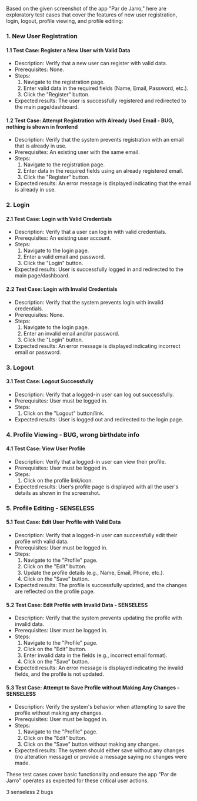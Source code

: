 Based on the given screenshot of the app "Par de Jarro," here are exploratory test cases that cover the features of new user registration, login, logout, profile viewing, and profile editing:

### 1. New User Registration
#### 1.1 Test Case: Register a New User with Valid Data
- Description: Verify that a new user can register with valid data.
- Prerequisites: None.
- Steps:
  1. Navigate to the registration page.
  2. Enter valid data in the required fields (Name, Email, Password, etc.).
  3. Click the "Register" button.
- Expected results: The user is successfully registered and redirected to the main page/dashboard.

#### 1.2 Test Case: Attempt Registration with Already Used Email - BUG, nothing is shown in frontend
- Description: Verify that the system prevents registration with an email that is already in use.
- Prerequisites: An existing user with the same email.
- Steps:
  1. Navigate to the registration page.
  2. Enter data in the required fields using an already registered email.
  3. Click the "Register" button.
- Expected results: An error message is displayed indicating that the email is already in use.

### 2. Login
#### 2.1 Test Case: Login with Valid Credentials
- Description: Verify that a user can log in with valid credentials.
- Prerequisites: An existing user account.
- Steps:
  1. Navigate to the login page.
  2. Enter a valid email and password.
  3. Click the "Login" button.
- Expected results: User is successfully logged in and redirected to the main page/dashboard.

#### 2.2 Test Case: Login with Invalid Credentials
- Description: Verify that the system prevents login with invalid credentials.
- Prerequisites: None.
- Steps:
  1. Navigate to the login page.
  2. Enter an invalid email and/or password.
  3. Click the "Login" button.
- Expected results: An error message is displayed indicating incorrect email or password.

### 3. Logout
#### 3.1 Test Case: Logout Successfully
- Description: Verify that a logged-in user can log out successfully.
- Prerequisites: User must be logged in.
- Steps:
  1. Click on the "Logout" button/link.
- Expected results: User is logged out and redirected to the login page.

### 4. Profile Viewing - BUG, wrong birthdate info
#### 4.1 Test Case: View User Profile
- Description: Verify that a logged-in user can view their profile.
- Prerequisites: User must be logged in.
- Steps:
  1. Click on the profile link/icon.
- Expected results: User’s profile page is displayed with all the user's details as shown in the screenshot.

### 5. Profile Editing - SENSELESS
#### 5.1 Test Case: Edit User Profile with Valid Data
- Description: Verify that a logged-in user can successfully edit their profile with valid data.
- Prerequisites: User must be logged in.
- Steps:
  1. Navigate to the "Profile" page.
  2. Click on the "Edit" button.
  3. Update the profile details (e.g., Name, Email, Phone, etc.).
  4. Click on the "Save" button.
- Expected results: The profile is successfully updated, and the changes are reflected on the profile page.

#### 5.2 Test Case: Edit Profile with Invalid Data - SENSELESS
- Description: Verify that the system prevents updating the profile with invalid data.
- Prerequisites: User must be logged in.
- Steps:
  1. Navigate to the "Profile" page.
  2. Click on the "Edit" button.
  3. Enter invalid data in the fields (e.g., incorrect email format).
  4. Click on the "Save" button.
- Expected results: An error message is displayed indicating the invalid fields, and the profile is not updated.

#### 5.3 Test Case: Attempt to Save Profile without Making Any Changes - SENSELESS
- Description: Verify the system's behavior when attempting to save the profile without making any changes.
- Prerequisites: User must be logged in.
- Steps:
  1. Navigate to the "Profile" page.
  2. Click on the "Edit" button.
  3. Click on the "Save" button without making any changes.
- Expected results: The system should either save without any changes (no alteration message) or provide a message saying no changes were made.

These test cases cover basic functionality and ensure the app "Par de Jarro" operates as expected for these critical user actions.


3 senseless
2 bugs